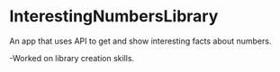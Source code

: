 # InterestingNumbersLibrary
An app that uses API to get and show interesting facts about numbers.

-Worked on library creation skills.
